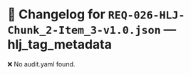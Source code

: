 # 📝 Changelog for `REQ-026-HLJ-Chunk_2-Item_3-v1.0.json` — **hlj_tag_metadata**

❌ No audit.yaml found.
